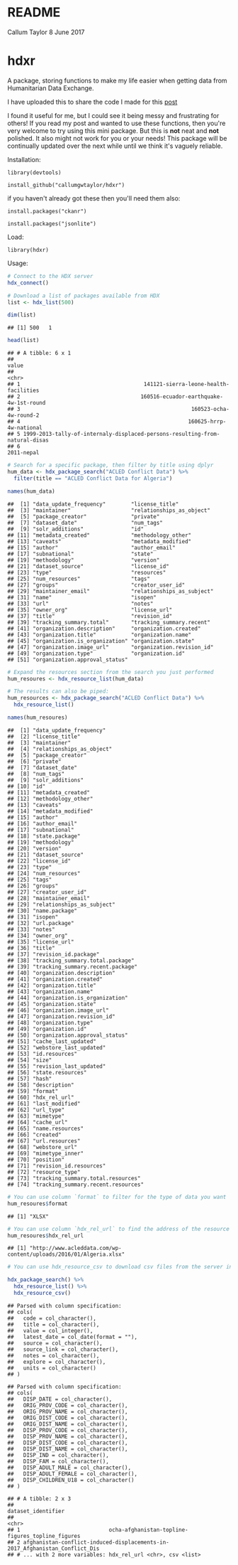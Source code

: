 README
================
Callum Taylor
8 June 2017

hdxr
====

A package, storing functions to make my life easier when getting data from Humanitarian Data Exchange.

I have uploaded this to share the code I made for this [post](https://callumgwtaylor.github.io/blog/2017/06/04/getting-data-from-humanitarian-data-exchange-in-a-reproducible-r-pipeline/)

I found it useful for me, but I could see it being messy and frustrating for others! If you read my post and wanted to use these functions, then you're very welcome to try using this mini package. But this is **not** neat and **not** polished. It also might not work for you or your needs! This package will be continually updated over the next while until we think it's vaguely reliable.

Installation:

`library(devtools)`

`install_github("callumgwtaylor/hdxr")`

if you haven't already got these then you'll need them also:

`install.packages("ckanr")`

`install.packages("jsonlite")`

Load:

    library(hdxr)

Usage:

``` r
# Connect to the HDX server
hdx_connect()

# Download a list of packages available from HDX
list <- hdx_list(500)

dim(list)
```

    ## [1] 500   1

``` r
head(list)
```

    ## # A tibble: 6 x 1
    ##                                                                         value
    ##                                                                         <chr>
    ## 1                                       141121-sierra-leone-health-facilities
    ## 2                                      160516-ecuador-earthquake-4w-1st-round
    ## 3                                                      160523-ocha-4w-round-2
    ## 4                                                     160625-hrrp-4w-national
    ## 5 1999-2013-tally-of-internaly-displaced-persons-resulting-from-natural-disas
    ## 6                                                                  2011-nepal

``` r
# Search for a specific package, then filter by title using dplyr
hum_data <- hdx_package_search("ACLED Conflict Data") %>%
  filter(title == "ACLED Conflict Data for Algeria")

names(hum_data)
```

    ##  [1] "data_update_frequency"        "license_title"               
    ##  [3] "maintainer"                   "relationships_as_object"     
    ##  [5] "package_creator"              "private"                     
    ##  [7] "dataset_date"                 "num_tags"                    
    ##  [9] "solr_additions"               "id"                          
    ## [11] "metadata_created"             "methodology_other"           
    ## [13] "caveats"                      "metadata_modified"           
    ## [15] "author"                       "author_email"                
    ## [17] "subnational"                  "state"                       
    ## [19] "methodology"                  "version"                     
    ## [21] "dataset_source"               "license_id"                  
    ## [23] "type"                         "resources"                   
    ## [25] "num_resources"                "tags"                        
    ## [27] "groups"                       "creator_user_id"             
    ## [29] "maintainer_email"             "relationships_as_subject"    
    ## [31] "name"                         "isopen"                      
    ## [33] "url"                          "notes"                       
    ## [35] "owner_org"                    "license_url"                 
    ## [37] "title"                        "revision_id"                 
    ## [39] "tracking_summary.total"       "tracking_summary.recent"     
    ## [41] "organization.description"     "organization.created"        
    ## [43] "organization.title"           "organization.name"           
    ## [45] "organization.is_organization" "organization.state"          
    ## [47] "organization.image_url"       "organization.revision_id"    
    ## [49] "organization.type"            "organization.id"             
    ## [51] "organization.approval_status"

``` r
# Expand the resources section from the search you just performed
hum_resoures <- hdx_resource_list(hum_data)

# The results can also be piped:
hum_resources <- hdx_package_search("ACLED Conflict Data") %>%
  hdx_resource_list()

names(hum_resoures)
```

    ##  [1] "data_update_frequency"            
    ##  [2] "license_title"                    
    ##  [3] "maintainer"                       
    ##  [4] "relationships_as_object"          
    ##  [5] "package_creator"                  
    ##  [6] "private"                          
    ##  [7] "dataset_date"                     
    ##  [8] "num_tags"                         
    ##  [9] "solr_additions"                   
    ## [10] "id"                               
    ## [11] "metadata_created"                 
    ## [12] "methodology_other"                
    ## [13] "caveats"                          
    ## [14] "metadata_modified"                
    ## [15] "author"                           
    ## [16] "author_email"                     
    ## [17] "subnational"                      
    ## [18] "state.package"                    
    ## [19] "methodology"                      
    ## [20] "version"                          
    ## [21] "dataset_source"                   
    ## [22] "license_id"                       
    ## [23] "type"                             
    ## [24] "num_resources"                    
    ## [25] "tags"                             
    ## [26] "groups"                           
    ## [27] "creator_user_id"                  
    ## [28] "maintainer_email"                 
    ## [29] "relationships_as_subject"         
    ## [30] "name.package"                     
    ## [31] "isopen"                           
    ## [32] "url.package"                      
    ## [33] "notes"                            
    ## [34] "owner_org"                        
    ## [35] "license_url"                      
    ## [36] "title"                            
    ## [37] "revision_id.package"              
    ## [38] "tracking_summary.total.package"   
    ## [39] "tracking_summary.recent.package"  
    ## [40] "organization.description"         
    ## [41] "organization.created"             
    ## [42] "organization.title"               
    ## [43] "organization.name"                
    ## [44] "organization.is_organization"     
    ## [45] "organization.state"               
    ## [46] "organization.image_url"           
    ## [47] "organization.revision_id"         
    ## [48] "organization.type"                
    ## [49] "organization.id"                  
    ## [50] "organization.approval_status"     
    ## [51] "cache_last_updated"               
    ## [52] "webstore_last_updated"            
    ## [53] "id.resources"                     
    ## [54] "size"                             
    ## [55] "revision_last_updated"            
    ## [56] "state.resources"                  
    ## [57] "hash"                             
    ## [58] "description"                      
    ## [59] "format"                           
    ## [60] "hdx_rel_url"                      
    ## [61] "last_modified"                    
    ## [62] "url_type"                         
    ## [63] "mimetype"                         
    ## [64] "cache_url"                        
    ## [65] "name.resources"                   
    ## [66] "created"                          
    ## [67] "url.resources"                    
    ## [68] "webstore_url"                     
    ## [69] "mimetype_inner"                   
    ## [70] "position"                         
    ## [71] "revision_id.resources"            
    ## [72] "resource_type"                    
    ## [73] "tracking_summary.total.resources" 
    ## [74] "tracking_summary.recent.resources"

``` r
# You can use column `format` to filter for the type of data you want
hum_resoures$format
```

    ## [1] "XLSX"

``` r
# You can use column `hdx_rel_url` to find the address of the resource you want
hum_resoures$hdx_rel_url
```

    ## [1] "http://www.acleddata.com/wp-content/uploads/2016/01/Algeria.xlsx"

``` r
# You can use hdx_resource_csv to download csv files from the server into a nested dataframe. This can all be done in a pipeline.

hdx_package_search() %>%
  hdx_resource_list() %>%
  hdx_resource_csv()
```

    ## Parsed with column specification:
    ## cols(
    ##   code = col_character(),
    ##   title = col_character(),
    ##   value = col_integer(),
    ##   latest_date = col_date(format = ""),
    ##   source = col_character(),
    ##   source_link = col_character(),
    ##   notes = col_character(),
    ##   explore = col_character(),
    ##   units = col_character()
    ## )

    ## Parsed with column specification:
    ## cols(
    ##   DISP_DATE = col_character(),
    ##   ORIG_PROV_CODE = col_character(),
    ##   ORIG_PROV_NAME = col_character(),
    ##   ORIG_DIST_CODE = col_character(),
    ##   ORIG_DIST_NAME = col_character(),
    ##   DISP_PROV_CODE = col_character(),
    ##   DISP_PROV_NAME = col_character(),
    ##   DISP_DIST_CODE = col_character(),
    ##   DISP_DIST_NAME = col_character(),
    ##   DISP_IND = col_character(),
    ##   DISP_FAM = col_character(),
    ##   DISP_ADULT_MALE = col_character(),
    ##   DISP_ADULT_FEMALE = col_character(),
    ##   DISP_CHILDREN_U18 = col_character()
    ## )

    ## # A tibble: 2 x 3
    ##                                                            dataset_identifier
    ##                                                                         <chr>
    ## 1                            ocha-afghanistan-topline-figures_topline_figures
    ## 2 afghanistan-conflict-induced-displacements-in-2017_Afghanistan_Conflict_Dis
    ## # ... with 2 more variables: hdx_rel_url <chr>, csv <list>
